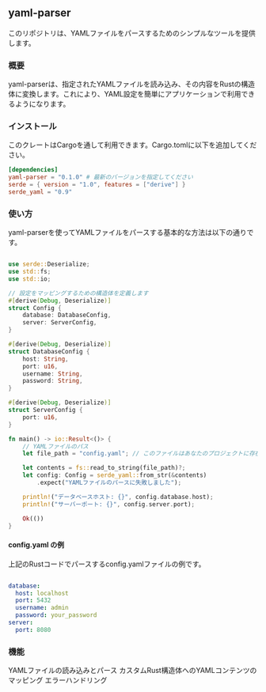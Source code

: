 ## yaml-parser
このリポジトリは、YAMLファイルをパースするためのシンプルなツールを提供します。

### 概要
yaml-parserは、指定されたYAMLファイルを読み込み、その内容をRustの構造体に変換します。これにより、YAML設定を簡単にアプリケーションで利用できるようになります。

### インストール
このクレートはCargoを通して利用できます。Cargo.tomlに以下を追加してください。

```TOML
[dependencies]
yaml-parser = "0.1.0" # 最新のバージョンを指定してください
serde = { version = "1.0", features = ["derive"] }
serde_yaml = "0.9"
```

### 使い方
yaml-parserを使ってYAMLファイルをパースする基本的な方法は以下の通りです。

```Rust

use serde::Deserialize;
use std::fs;
use std::io;

// 設定をマッピングするための構造体を定義します
#[derive(Debug, Deserialize)]
struct Config {
    database: DatabaseConfig,
    server: ServerConfig,
}

#[derive(Debug, Deserialize)]
struct DatabaseConfig {
    host: String,
    port: u16,
    username: String,
    password: String,
}

#[derive(Debug, Deserialize)]
struct ServerConfig {
    port: u16,
}

fn main() -> io::Result<()> {
    // YAMLファイルのパス
    let file_path = "config.yaml"; // このファイルはあなたのプロジェクトに存在する必要があります

    let contents = fs::read_to_string(file_path)?;
    let config: Config = serde_yaml::from_str(&contents)
        .expect("YAMLファイルのパースに失敗しました");

    println!("データベースホスト: {}", config.database.host);
    println!("サーバーポート: {}", config.server.port);

    Ok(())
}
```

#### config.yaml の例
上記のRustコードでパースするconfig.yamlファイルの例です。

```YAML

database:
  host: localhost
  port: 5432
  username: admin
  password: your_password
server:
  port: 8080
```

### 機能
YAMLファイルの読み込みとパース
カスタムRust構造体へのYAMLコンテンツのマッピング
エラーハンドリング


